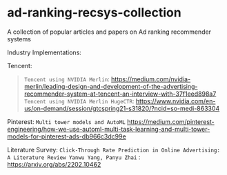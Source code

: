 # ad-ranking-recsys-collection

A collection of popular articles and papers on Ad ranking recommender systems


Industry Implementations:


Tencent:
  > `Tencent using NVIDIA Merlin`: <https://medium.com/nvidia-merlin/leading-design-and-development-of-the-advertising-recommender-system-at-tencent-an-interview-with-37f1eed898a7>
  > `Tencent using NVIDIA Merlin HugeCTR`: <https://www.nvidia.com/en-us/on-demand/session/gtcspring21-s31820/?ncid=so-medi-863304>
  
 Pinterest:
  `Multi tower models and AutoML` <https://medium.com/pinterest-engineering/how-we-use-automl-multi-task-learning-and-multi-tower-models-for-pinterest-ads-db966c3dc99e>

Literature Survey:
`Click-Through Rate Prediction in Online Advertising: A Literature Review Yanwu Yang, Panyu Zhai` : <https://arxiv.org/abs/2202.10462>
